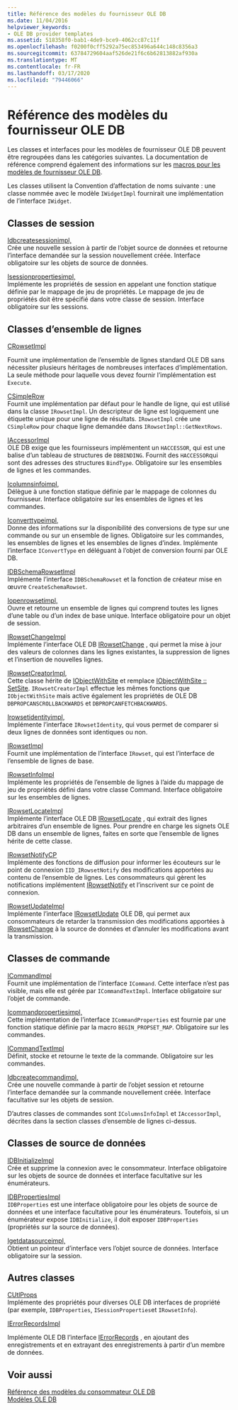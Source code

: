 ```yaml
---
title: Référence des modèles du fournisseur OLE DB
ms.date: 11/04/2016
helpviewer_keywords:
- OLE DB provider templates
ms.assetid: 518358f0-bab1-4de9-bce9-4062cc87c11f
ms.openlocfilehash: f0200f0cff5292a75ec853496a644c148c8356a3
ms.sourcegitcommit: 63784729604aaf526de21f6c6b62813882af930a
ms.translationtype: MT
ms.contentlocale: fr-FR
ms.lasthandoff: 03/17/2020
ms.locfileid: "79446066"
---
```

# <a name="ole-db-provider-templates-reference"></a>Référence des modèles du fournisseur OLE DB

Les classes et interfaces pour les modèles de fournisseur OLE DB peuvent être regroupées dans les catégories suivantes. La documentation de référence comprend également des informations sur les [macros pour les modèles de fournisseur OLE DB](../../data/oledb/macros-for-ole-db-provider-templates.md).

Les classes utilisent la Convention d’affectation de noms suivante : une classe nommée avec le modèle `IWidgetImpl` fournirait une implémentation de l’interface `IWidget`.

## <a name="session-classes"></a>Classes de session

[Idbcreatesessionimpl,](../../data/oledb/idbcreatesessionimpl-class.md)<br/>
Crée une nouvelle session à partir de l’objet source de données et retourne l’interface demandée sur la session nouvellement créée. Interface obligatoire sur les objets de source de données.

[Isessionpropertiesimpl,](../../data/oledb/isessionpropertiesimpl-class.md)<br/>
Implémente les propriétés de session en appelant une fonction statique définie par le mappage de jeu de propriétés. Le mappage de jeu de propriétés doit être spécifié dans votre classe de session. Interface obligatoire sur les sessions.

## <a name="rowset-classes"></a>Classes d’ensemble de lignes

[CRowsetImpl](../../data/oledb/crowsetimpl-class.md)

Fournit une implémentation de l’ensemble de lignes standard OLE DB sans nécessiter plusieurs héritages de nombreuses interfaces d’implémentation. La seule méthode pour laquelle vous devez fournir l’implémentation est `Execute`.

[CSimpleRow](../../data/oledb/csimplerow-class.md)<br/>
Fournit une implémentation par défaut pour le handle de ligne, qui est utilisé dans la classe `IRowsetImpl`. Un descripteur de ligne est logiquement une étiquette unique pour une ligne de résultats. `IRowsetImpl` crée une `CSimpleRow` pour chaque ligne demandée dans `IRowsetImpl::GetNextRows`.

[IAccessorImpl](../../data/oledb/iaccessorimpl-class.md)<br/>
OLE DB exige que les fournisseurs implémentent un `HACCESSOR`, qui est une balise d’un tableau de structures de `DBBINDING`. Fournit des `HACCESSOR`qui sont des adresses des structures `BindType`. Obligatoire sur les ensembles de lignes et les commandes.

[Icolumnsinfoimpl,](../../data/oledb/icolumnsinfoimpl-class.md)<br/>
Délègue à une fonction statique définie par le mappage de colonnes du fournisseur. Interface obligatoire sur les ensembles de lignes et les commandes.

[Iconverttypeimpl,](../../data/oledb/iconverttypeimpl-class.md)<br/>
Donne des informations sur la disponibilité des conversions de type sur une commande ou sur un ensemble de lignes. Obligatoire sur les commandes, les ensembles de lignes et les ensembles de lignes d’index. Implémente l’interface `IConvertType` en déléguant à l’objet de conversion fourni par OLE DB.

[IDBSchemaRowsetImpl](../../data/oledb/idbschemarowsetimpl-class.md)<br/>
Implémente l’interface `IDBSchemaRowset` et la fonction de créateur mise en œuvre `CreateSchemaRowset`.

[Iopenrowsetimpl,](../../data/oledb/iopenrowsetimpl-class.md)<br/>
Ouvre et retourne un ensemble de lignes qui comprend toutes les lignes d’une table ou d’un index de base unique. Interface obligatoire pour un objet de session.

[IRowsetChangeImpl](../../data/oledb/irowsetchangeimpl-class.md)<br/>
Implémente l’interface OLE DB [IRowsetChange](/previous-versions/windows/desktop/ms715790(v=vs.85)) , qui permet la mise à jour des valeurs de colonnes dans les lignes existantes, la suppression de lignes et l’insertion de nouvelles lignes.

[IRowsetCreatorImpl,](../../data/oledb/irowsetcreatorimpl-class.md)<br/>
Cette classe hérite de [IObjectWithSite](/windows/win32/api/ocidl/nn-ocidl-iobjectwithsite) et remplace [IObjectWithSite :: SetSite](/windows/win32/api/ocidl/nf-ocidl-iobjectwithsite-setsite). `IRowsetCreatorImpl` effectue les mêmes fonctions que `IObjectWithSite` mais active également les propriétés de OLE DB `DBPROPCANSCROLLBACKWARDS` et `DBPROPCANFETCHBACKWARDS`.

[Irowsetidentityimpl,](../../data/oledb/irowsetidentityimpl-class.md)<br/>
Implémente l’interface `IRowsetIdentity`, qui vous permet de comparer si deux lignes de données sont identiques ou non.

[IRowsetImpl](../../data/oledb/irowsetimpl-class.md)<br/>
Fournit une implémentation de l’interface `IRowset`, qui est l’interface de l’ensemble de lignes de base.

[IRowsetInfoImpl](../../data/oledb/irowsetinfoimpl-class.md)<br/>
Implémente les propriétés de l’ensemble de lignes à l’aide du mappage de jeu de propriétés défini dans votre classe Command. Interface obligatoire sur les ensembles de lignes.

[IRowsetLocateImpl](../../data/oledb/irowsetlocateimpl-class.md)<br/>
Implémente l’interface OLE DB [IRowsetLocate](/previous-versions/windows/desktop/ms721190(v=vs.85)) , qui extrait des lignes arbitraires d’un ensemble de lignes. Pour prendre en charge les signets OLE DB dans un ensemble de lignes, faites en sorte que l’ensemble de lignes hérite de cette classe.

[IRowsetNotifyCP](../../data/oledb/irowsetnotifycp-class.md)<br/>
Implémente des fonctions de diffusion pour informer les écouteurs sur le point de connexion `IID_IRowsetNotify` des modifications apportées au contenu de l’ensemble de lignes. Les consommateurs qui gèrent les notifications implémentent [IRowsetNotify](/previous-versions/windows/desktop/ms712959(v=vs.85)) et l’inscrivent sur ce point de connexion.

[IRowsetUpdateImpl](../../data/oledb/irowsetupdateimpl-class.md)<br/>
Implémente l’interface [IRowsetUpdate](/previous-versions/windows/desktop/ms714401(v=vs.85)) OLE DB, qui permet aux consommateurs de retarder la transmission des modifications apportées à [IRowsetChange](/previous-versions/windows/desktop/ms715790(v=vs.85)) à la source de données et d’annuler les modifications avant la transmission.

## <a name="command-classes"></a>Classes de commande

[ICommandImpl](../../data/oledb/icommandimpl-class.md)<br/>
Fournit une implémentation de l’interface `ICommand`. Cette interface n’est pas visible, mais elle est gérée par `ICommandTextImpl`. Interface obligatoire sur l’objet de commande.

[Icommandpropertiesimpl,](../../data/oledb/icommandpropertiesimpl-class.md)<br/>
Cette implémentation de l’interface `ICommandProperties` est fournie par une fonction statique définie par la macro `BEGIN_PROPSET_MAP`. Obligatoire sur les commandes.

[ICommandTextImpl](../../data/oledb/icommandtextimpl-class.md)<br/>
Définit, stocke et retourne le texte de la commande. Obligatoire sur les commandes.

[Idbcreatecommandimpl,](../../data/oledb/idbcreatecommandimpl-class.md)<br/>
Crée une nouvelle commande à partir de l’objet session et retourne l’interface demandée sur la commande nouvellement créée. Interface facultative sur les objets de session.

D’autres classes de commandes sont `IColumnsInfoImpl` et `IAccessorImpl`, décrites dans la section classes d’ensemble de lignes ci-dessus.

## <a name="data-source-classes"></a>Classes de source de données

[IDBInitializeImpl](../../data/oledb/idbinitializeimpl-class.md)<br/>
Crée et supprime la connexion avec le consommateur. Interface obligatoire sur les objets de source de données et interface facultative sur les énumérateurs.

[IDBPropertiesImpl](../../data/oledb/idbpropertiesimpl-class.md)<br/>
`IDBProperties` est une interface obligatoire pour les objets de source de données et une interface facultative pour les énumérateurs. Toutefois, si un énumérateur expose `IDBInitialize`, il doit exposer `IDBProperties` (propriétés sur la source de données).

[Igetdatasourceimpl,](../../data/oledb/igetdatasourceimpl-class.md)<br/>
Obtient un pointeur d’interface vers l’objet source de données. Interface obligatoire sur la session.

## <a name="other-classes"></a>Autres classes

[CUtlProps](../../data/oledb/cutlprops-class.md)<br/>
Implémente des propriétés pour diverses OLE DB interfaces de propriété (par exemple, `IDBProperties`, `ISessionProperties`et `IRowsetInfo`).

[IErrorRecordsImpl](../../data/oledb/ierrorrecordsimpl-class.md)

Implémente OLE DB l’interface [IErrorRecords](/previous-versions/windows/desktop/ms718112(v=vs.85)) , en ajoutant des enregistrements et en extrayant des enregistrements à partir d’un membre de données.

## <a name="see-also"></a>Voir aussi

[Référence des modèles du consommateur OLE DB](../../data/oledb/ole-db-consumer-templates-reference.md)<br/>
[Modèles OLE DB](../../data/oledb/ole-db-templates.md)